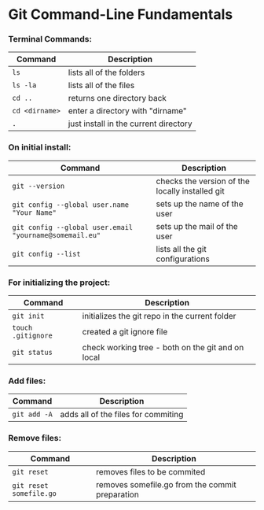 Git Command-Line Fundamentals
============

### Terminal Commands:

| Command | Description |
| ------- | ----------- |
| `ls` | lists all of the folders |
| `ls -la` | lists all of the files |
| `cd ..` | returns one directory back |
| `cd <dirname>` | enter a directory with "dirname" |
| `.` | just install in the current directory |

### On initial install:

| Command | Description |
| ------- | ----------- |
| `git --version` | checks the version of the locally installed git |
| `git config --global user.name "Your Name" ` | sets up the name of the user |
| `git config --global user.email "yourname@somemail.eu"` | sets up the mail of the user |
| `git config --list` | lists all the git configurations |

### For initializing the project:

| Command | Description |
| ------- | ----------- |
| `git init` |  initializes the git repo in the current folder           |
| `touch .gitignore` |  created a git ignore file  |
| `git status` |  check working tree - both on the git and on local |

### Add files:

| Command | Description |
| ------- | ----------- |
| `git add -A` | adds all of the files for commiting |

### Remove files:

| Command | Description |
| ------- | ----------- |
| `git reset` | removes files to be commited |
| `git reset somefile.go` | removes somefile.go from the commit preparation |